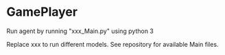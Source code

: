 # GamePlayer

Run agent by running "xxx_Main.py" using python 3

Replace xxx to run different models. See repository for available Main files.
